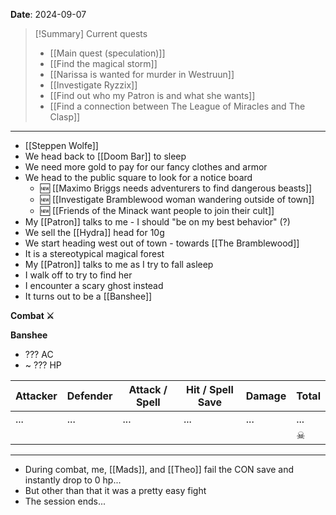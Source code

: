 **Date**: 2024-09-07

> [!Summary] Current quests
> - [[Main quest (speculation)]]
> - [[Find the magical storm]]
> - [[Narissa is wanted for murder in Westruun]]
> - [[Investigate Ryzzix]]
> - [[Find out who my Patron is and what she wants]]
> - [[Find a connection between The League of Miracles and The Clasp]]

---
- [[Steppen Wolfe]]
- We head back to [[Doom Bar]] to sleep
- We need more gold to pay for our fancy clothes and armor
- We head to the public square to look for a notice board
	- 🆕 [[Maximo Briggs needs adventurers to find dangerous beasts]]
	- 🆕 [[Investigate Bramblewood woman wandering outside of town]]
	- 🆕 [[Friends of the Minack want people to join their cult]]
- My [[Patron]] talks to me - I should "be on my best behavior" (?)
- We sell the [[Hydra]] head for 10g 
- We start heading west out of town - towards [[The Bramblewood]]
- It is a stereotypical magical forest
- My [[Patron]] talks to me as I try to fall asleep
- I walk off to try to find her
- I encounter a scary ghost instead
- It turns out to be a [[Banshee]]

**Combat ⚔**

**Banshee**
- ??? AC
- ~ ??? HP

| Attacker | Defender | Attack / Spell | Hit / Spell Save | Damage | Total |
| -------- | -------- | -------------- | ---------------- | ------ | ----- |
| ...      | ...      | ...            | ...              | ...    | ...   |
|          |          |                |                  |        | ☠     |

---
- During combat, me, [[Mads]], and [[Theo]] fail the CON save and instantly drop to 0 hp...
- But other than that it was a pretty easy fight
- The session ends...